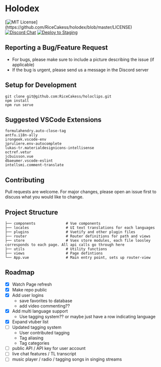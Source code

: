 # Holodex
[![MIT License](https://img.shields.io/apm/l/atomic-design-ui.svg?)](https://github.com/RiceCakess/holodex/blob/master/LICENSE)
[![Discord Chat](https://img.shields.io/discord/796190073271353385.svg)](https://discord.gg/)
[![Deploy to Staging](https://github.com/RiceCakess/holoclips/workflows/Deploy%20to%20staging/badge.svg)](https://github.com/RiceCakess/holoclips/actions?query=workflow%3A%22Deploy+to+staging%22)

## Reporting a Bug/Feature Request
* For bugs, please make sure to include a picture describing the issue (if applicable)
* If the bug is urgent, please send us a message in the Discord server

## Setup for Development
```
git clone git@github.com:RiceCakess/holoclips.git
npm install
npm run serve
```

## Suggested VSCode Extensions
```
formulahendry.auto-close-tag
antfu.i18n-ally
irongeek.vscode-env
jpruliere.env-autocomplete
lukas-tr.materialdesignicons-intellisense
octref.vetur
jcbuisson.vue
dbaeumer.vscode-eslint
intellsmi.comment-translate
```

## Contributing
Pull requests are welcome. For major changes, please open an issue first to discuss what you would like to change.

## Project Structure
```
├── components              # Vue components
├── locales                 # UI text translations for each languages
├── plugins                 # Vuetify and other plugin files
├── router                  # Router definitions for path and views
├── store                   # Vuex store modules, each file loosley corresponds to each page. All api calls go through here
├── utils                   # Utility functions
├── views                   # Page defintions
└── App.vue                 # Main entry point, sets up router-view
```

## Roadmap
- [x] Watch Page refresh 
- [x] Make repo public
- [x] Add user logins
  - save favorites to database
  - add video commenting??
- [x] Add multi language support
  - Use tagging system?? or maybe just have a row indicating language
- [x] Expand vtuber list
- [ ] Updated tagging system
  - User contributed tagging 
  - Tag aliasing
  - Tag categories
- [ ] public API / API key for user account
- [ ] live chat features / TL transcript 
- [ ] music player / radio / tagging songs in singing streams
